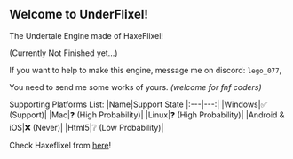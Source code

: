 
## Welcome to UnderFlixel!
The Undertale Engine made of HaxeFlixel!

(Currently Not Finished yet...)

If you want to help to make this engine, message me on discord: `lego_077`,

You need to send me some works of yours. *(welcome for fnf coders)*

Supporting Platforms List:
|Name|Support State
|:---|---:|
|Windows|✅ (Support)|
|Mac|❓ (High Probability)|
|Linux|❓ (High Probability)|
|Android & iOS|❌ (Never)|
|Html5|❔ (Low Probability)|

Check Haxeflixel from [here](https://haxeflixel.com/documentation/getting-started/)!